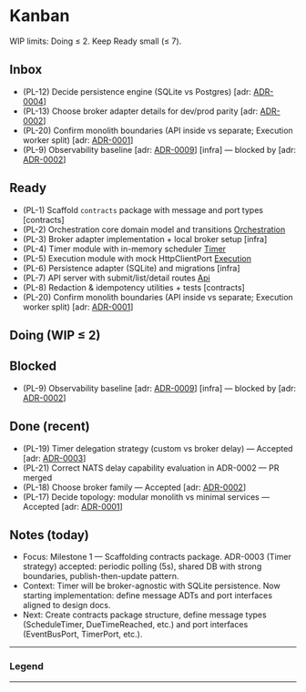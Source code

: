 # Kanban

<!--
Purpose:
    A tiny, self-managed Kanban:
    edit by moving items between sections.
    Keep it short.
-->

WIP limits: Doing ≤ 2. Keep Ready small (≤ 7).

## Inbox

<!--
Raw ideas/tasks.
    Triage here, then move to Ready.
    Use IDs like PL-#.
    Keep this short.
-->

- (PL-12) Decide persistence engine (SQLite vs Postgres) [adr: [ADR-0004]]
- (PL-13) Choose broker adapter details for dev/prod parity [adr: [ADR-0002]]
- (PL-20) Confirm monolith boundaries (API inside vs separate; Execution worker split) [adr: [ADR-0001]]
- (PL-9) Observability baseline [adr: [ADR-0009]] [infra] — blocked by [adr: [ADR-0002]]

## Ready

<!--
Prioritized queue.
    Pull the top item into Doing. Avoid more than 7 items.
    Link ADRs like [adr: ADR-0001]; add tags like [infra] or [Api].
-->

- (PL-1) Scaffold `contracts` package with message and port types [contracts]
- (PL-2) Orchestration core domain model and transitions [Orchestration]
- (PL-3) Broker adapter implementation + local broker setup [infra]
- (PL-4) Timer module with in-memory scheduler [Timer]
- (PL-5) Execution module with mock HttpClientPort [Execution]
- (PL-6) Persistence adapter (SQLite) and migrations [infra]
- (PL-7) API server with submit/list/detail routes [Api]
- (PL-8) Redaction & idempotency utilities + tests [contracts]
- (PL-20) Confirm monolith boundaries (API inside vs separate; Execution worker split) [adr: [ADR-0001]]

## Doing (WIP ≤ 2)

<!-- Only what you're actively working on. Move one item at a time. -->

<!-- Move the top Ready item here when you start it. Keep ≤ 2. -->

## Blocked

<!-- Item is waiting on something (decision, dependency). Note the blocker briefly. -->

- (PL-9) Observability baseline [adr: [ADR-0009]] [infra] — blocked by [adr: [ADR-0002]]

## Done (recent)

- (PL-19) Timer delegation strategy (custom vs broker delay) — Accepted [adr: [ADR-0003]]
- (PL-21) Correct NATS delay capability evaluation in ADR-0002 — PR merged
- (PL-18) Choose broker family — Accepted [adr: [ADR-0002]]
- (PL-17) Decide topology: modular monolith vs minimal services — Accepted [adr: [ADR-0001]]

<!-- Keep last few wins visible. Archive older items by copying them to an Archive section/file if desired. -->

## Notes (today)

- Focus: Milestone 1 — Scaffolding contracts package. ADR-0003 (Timer strategy) accepted: periodic polling (5s), shared DB with strong boundaries, publish-then-update pattern.
- Context: Timer will be broker-agnostic with SQLite persistence. Now starting implementation: define message ADTs and port interfaces aligned to design docs.
- Next: Create contracts package structure, define message types (ScheduleTimer, DueTimeReached, etc.) and port interfaces (EventBusPort, TimerPort, etc.).

<!-- 2-3 bullets max. What you focus on, current risks, next up. -->

---

### Legend

<!--
Minimal legend.
- ID: `PL-#` (plan item)
- Tags: [Api], [Orchestration], [Execution], [Timer], `infra`, `contracts`
 - ADR link: `[adr: ADR-000x]` may be written using reference-style links.
- WIP: Doing ≤ 2; Ready ≤ 7
-->

[Api]: ../design/modules/api.md
[Orchestration]: ../design/modules/orchestration.md
[Execution]: ../design/modules/execution.md
[Timer]: ../design/modules/timer.md

<!-- ADRs -->

---

[ADR-0001]: ../decisions/ADR-0001-topology.md
[ADR-0002]: ../decisions/ADR-0002-broker.md
[ADR-0003]: ../decisions/ADR-0003-timer.md
[ADR-0004]: ../decisions/ADR-0004-database.md
[ADR-0005]: ../decisions/ADR-0005-schema.md
[ADR-0006]: ../decisions/ADR-0006-idempotency.md
[ADR-0007]: ../decisions/ADR-0007-api.md
[ADR-0008]: ../decisions/ADR-0008-outbox.md
[ADR-0009]: ../decisions/ADR-0009-observability.md

